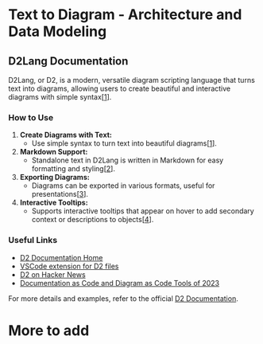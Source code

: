 # Text to Diagram - Architecture and Data Modeling

## D2Lang Documentation

D2Lang, or D2, is a modern, versatile diagram scripting language that turns text into diagrams, allowing users to create beautiful and interactive diagrams with simple syntax[[1](https://github.com/terrastruct/d2)].

### How to Use

1. **Create Diagrams with Text:**
   - Use simple syntax to turn text into beautiful diagrams[[1](https://github.com/terrastruct/d2)].
2. **Markdown Support:**
   - Standalone text in D2Lang is written in Markdown for easy formatting and styling[[2](https://github.com/terrastruct/d2-vscode)].
3. **Exporting Diagrams:**
   - Diagrams can be exported in various formats, useful for presentations[[3](https://news.ycombinator.com/item?id=34064921)].
4. **Interactive Tooltips:**
   - Supports interactive tooltips that appear on hover to add secondary context or descriptions to objects[[4](https://news.ycombinator.com/item?id=33704254)].

### Useful Links

- [D2 Documentation Home](https://github.com/terrastruct/d2)
- [VSCode extension for D2 files](https://github.com/terrastruct/d2-vscode)
- [D2 on Hacker News](https://news.ycombinator.com/item?id=33704254)
- [Documentation as Code and Diagram as Code Tools of 2023](https://www.workingsoftware.dev/documentation-as-code-tools/)

For more details and examples, refer to the official [D2 Documentation](https://github.com/terrastruct/d2).

# More to add
